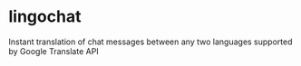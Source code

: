 lingochat
=========

Instant translation of chat messages between any two languages supported by Google Translate API


